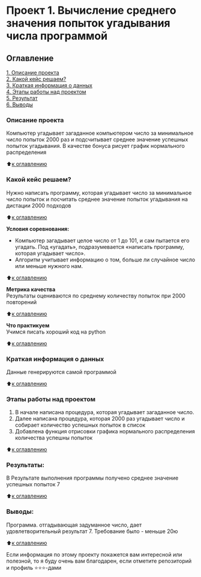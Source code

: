 # Проект 1. Вычисление среднего значения попыток угадывания числа программой

## Оглавление  
[1. Описание проекта](README.md#Описание-проекта)  
[2. Какой кейс решаем?](README.md#Какой-кейс-решаем)  
[3. Краткая информация о данных](README.md#Краткая-информация-о-данных)  
[4. Этапы работы над проектом](README.md#Этапы-работы-над-проектом)  
[5. Результат](README.md#Результат)    
[6. Выводы](README.md#Выводы) 

### Описание проекта    
Компьютер угадывает загаданное компьютером число за минимальное число попыток 2000 раз и подсчитывает среднее значение успешных попыток угадывания.
В качестве бонуса рисует график нормального распределения

:arrow_up:[к оглавлению](README.md#Оглавление)


### Какой кейс решаем?    
Нужно написать программу, которая угадывает число за минимальное число попыток и посчитать среднее значение попыток угадывания на дистации 2000 подходов

:arrow_up:[к оглавлению](README.md#Оглавление)

**Условия соревнования:**  
- Компьютер загадывает целое число от 1 до 101, и сам пытается его угадать. Под «угадать», подразумевается «написать программу, которая угадывает число».
- Алгоритм учитывает информацию о том, больше ли случайное число или меньше нужного нам.

:arrow_up:[к оглавлению](README.md#Оглавление)

**Метрика качества**     
Результаты оцениваются по среднему количеству попыток при 2000 повторений

:arrow_up:[к оглавлению](README.md#Оглавление)

**Что практикуем**     
Учимся писать хороший код на python

:arrow_up:[к оглавлению](README.md#Оглавление)

### Краткая информация о данных
Данные генерируются самой программой

:arrow_up:[к оглавлению](README.md#Оглавление)


### Этапы работы над проектом  
1. В начале написана процедура, которая угадывает загаданное число.
2. Далее написана процедура, которая 2000 раз угадывает число и собирает количество успешных попыток в список
3. Добавлена функция отрисовки графика нормального распределения количества успешны попыток

:arrow_up:[к оглавлению](README.md#Оглавление)


### Результаты:  
В Результате выполнения программы получено среднее значение успешных попыток 7

:arrow_up:[к оглавлению](README.md#Оглавление)


### Выводы:  
Программа. отгадывающая задуманное число, дает удовлетворительный результат 7.
Требование было - меньше 20ю

:arrow_up:[к оглавлению](README.md#Оглавление)


Если информация по этому проекту покажется вам интересной или полезной, то я буду очень вам благодарен, если отметите репозиторий и профиль ⭐️⭐️⭐️-дами